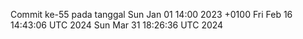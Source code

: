 Commit ke-55 pada tanggal Sun Jan 01 14:00 2023 +0100
Fri Feb 16 14:43:06 UTC 2024
Sun Mar 31 18:26:36 UTC 2024
